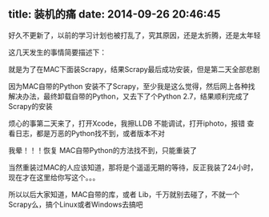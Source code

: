 title: 装机的痛
date: 2014-09-26 20:46:45
---

好久不更新了，以前的学习计划也被打乱了，究其原因，还是太折腾，还是太年轻

这几天发生的事情简要描述下：

就是为了在MAC下面装Scrapy，结果Scrapy最后成功安装，但是第二天全部悲剧

因为MAC自带的Python 安装不了Scrapy，至少我是这么觉得，然后网上各种找解决办法，最终卸载自带的Python，又去下了个Python 2.7，结果顺利完成了Scrapy的安装

烦心的事第二天来了，打开Xcode，我擦LLDB 不能调试，打开iphoto，报错
查看日志，都是万恶的Python找不到，或者版本不对

我晕！！！恢复 MAC自带Python的方法找不到，只能重装了

当然重装过MAC的人应该知道，那将是个遥遥无期的等待，反正我装了24小时，现在才在这里给你写这个。。。

所以以后大家知道，MAC自带的库，或者 Lib，千万就别去碰了，不就一个Scrapy么，搞个Linux或者Windows去搞吧